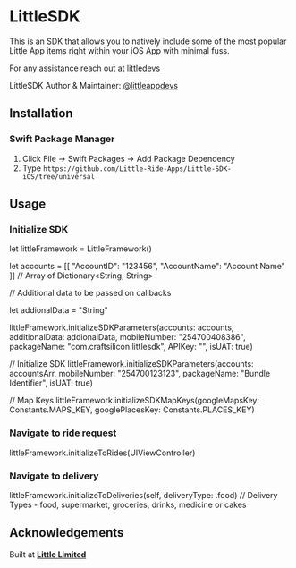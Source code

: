# LittleSDK

This is an SDK that allows you to natively include some of the most popular Little App items right within your iOS App with minimal fuss.

For any assistance reach out at [littledevs](mailto:littledevelopers2021@gmail.com)

LittleSDK Author & Maintainer: [@littleappdevs](https://github.com/littleappdevs)

## Installation

### Swift Package Manager

1. Click File &rarr; Swift Packages &rarr; Add Package Dependency
2. Type `https://github.com/Little-Ride-Apps/Little-SDK-iOS/tree/universal`

## Usage

### Initialize SDK

let littleFramework = LittleFramework()

let accounts = \[\[
    "AccountID": "123456",
    "AccountName": "Account Name"
\]\] \/\/ Array of Dictionary\<String, String\>

\/\/ Additional data to be passed on callbacks

let addionalData = "String"

littleFramework.initializeSDKParameters(accounts: accounts, additionalData: addionalData, mobileNumber: "254700408386", packageName: "com.craftsilicon.littlesdk", APIKey: "", isUAT: true)

\/\/ Initialize SDK
littleFramework.initializeSDKParameters(accounts: accountsArr, mobileNumber: "254700123123", packageName: "Bundle Identifier", isUAT: true)

\/\/ Map Keys
littleFramework.initializeSDKMapKeys(googleMapsKey: Constants.MAPS_KEY, googlePlacesKey: Constants.PLACES_KEY)

### Navigate to ride request

littleFramework.initializeToRides(UIViewController)

### Navigate to delivery
littleFramework.initializeToDeliveries(self, deliveryType: .food)  \/\/ Delivery Types - food, supermarket, groceries, drinks, medicine or cakes


## Acknowledgements

Built at **[Little Limited](https://little.africa)**

